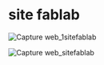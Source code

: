 # site fablab
![Capture web_1sitefablab](https://github.com/azizhaamza/sitefablab/assets/98048259/b1f99b17-18fc-412e-b773-7cafd07818ad)

![Capture web_sitefablab](https://github.com/azizhaamza/sitefablab/assets/98048259/f461ed91-c29f-48a8-88ae-1849449b9a2b)
